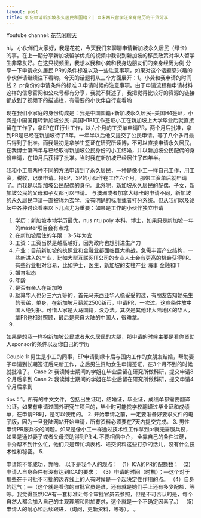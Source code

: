 ```yaml
---
layout: post
title: 如何申请新加坡永久居民和国籍？| 自来两只留学汪亲身经历的干货分享
---
```


Youtube channel: [花花闲聊天](https://www.youtube.com/channel/UCkGflSIh10zjIDTfzEPdsdw)

hi， 小伙伴们大家好，我是花花，今天我们来聊聊申请新加坡永久居民（绿卡）的事。在上一期分享新加坡留学优点的视频中我说到新加坡的移民政策对华人留学生非常友好。在这只视频里，我想以我和小龚和我身边朋友们的亲身经历为例 分享一下申请永久居民 PR的条件标准以及一些注意事项，如果对这个话题感兴趣的小伙伴请继续往下看哟。今天的话题将从三个方面展开：1。小龚和我申请的时间线 2. pr身份的申请条件的标准 3.申请时候的注意事项。由于申请流程和申请材料这样的信息官网和公众号都有分享，我就不赘述了，我把觉得比较好的资源的链接都放到了视频下的描述栏，有需要的小伙伴自行查看哟

现在我们小家庭的身份构成是：我是中国国籍+新加坡永久居民+美国H4签证，小龚是中国国籍转新加坡公民+美国H1B1工作签证小工在新加坡上大学毕业后就直接留在工作了，拿EP在IT行业工作，以六个月的工资单申请PR，两个月后批准，拿到PR是已经在新加坡待了5年。一年半以后他又提交了公民申请。等了八个多月最后得到了批准。而我最初是拿学生签证在研究所读博，不可以直接申请永久居民，在我博士第四年与已经取得新加坡公民身份的小工结婚，并以新加坡公民配偶的身份申请，在10月后获得了批准。当时我在新加坡已经居住了四年半。


我和小工用两种不同的方法申请到了永久居民，一种是像小工一样自己工作，用工资，税收，记录申请。持EP，SP的小伙伴在工作六个月，那带工资单后就申请了。而我是以新加坡公民配偶的身份。此外呢，新加坡永久居民的配偶，子女，新加坡公民的父母和子女都可以申请。
与澳洲或者加拿大绿卡的申请不同，新加坡的永久居民申请一直被称为玄学，没有明确的标准或者打分系统。但从我们以及论坛中各种讨论看来以下几点尤为重要：如果是工作的小伙伴独立申请

1. 学历：新加坡本地学历最优，nus ntu poly 本科，博士，如果只是新加坡一年的master项目会有点难
2. 在新加坡居住的年限：3-5年为宜
3. 工资：工资当然是越高越好，因为政府也想引进生产力
4. 产业：目前新加坡的执照业和金融业都面临巨大挑战，急需丰富产业结构，一些新进入的产业，比如大型互联网IT公司的专业人士会有更高的机会获得PR。有些行业相对容易，比如护士，医生，新加坡的支柱产业 海事 金融和IT
5. 婚育状态
6. 年龄
7. 是否有亲人在新加坡
8. 就算华人也分三六九等的，首先马来西亚华人稳妥妥的过，有朋友告知她先生的表弟，单身，在新加坡月薪就2500新币，申请PR，一次过。这些条件放中国人绝对拒。可惜人家是大马国籍，没办法。其次是其他非大陆地区的华人，拿PR也相对照顾，最后是来自大陆的中国人，很难拿。
9. 
如果是想我一样抱新加坡公民或者永久居民的大腿，那申请的时候主要是看你资助人sponsor的条件以及你自己的学历

Couple 1: 男生是小工的同事，EP申请到绿卡后与国内工作的女朋友结婚，帮助妻子申请到长期签证后来新工作，之后男生资助女生申请签证，在3个月不到的时候就批准了。
Case 2: 我读博士期间的学姐在毕业后留在研究所做科研，提交申请8个月后拿到
Case 2: 我读博士期间的学姐在毕业后留在研究所做科研，提交申请4个月后拿到

tips：1。所有的中文文件，包括出生证明，结婚证，毕业证，成绩单都需要翻译公证。如果有申请过国外研究生项目的，毕业时可能找学校翻译过毕业证和成绩单，在申请PR时，是可以使用的。
2. 开始申请之前，一定要准备好要求文件的电子版，因为一旦登陆网站开始申请，所有资料必须要在7天内提交完成。
3. 男性申请PR服兵役的问题。如果是像小工一样通过技术性工作拿到pr就无需服兵役，如果是通过妻子或者父母资助得到PR
4. 不要相信中介， 全靠自己的条件过硬，中介帮不到什么忙，他们只是帮忙填表格、递交资料这些打杂的活儿，没有什么技术性和秘密。
5. 

申请能不能成功，靠啥， 以下是我个人的观点：
（1）ICA的PR的配额数；
（2）申请人自身条件有没有达到ICA的要求；
（3）申请的时间（时机）；—这个对于那些在于可批不可批的边界线上的人有时候是一个起决定性作用的点。
（4）自身的运气；—（这个就是看你的审批官员是谁，还有就是她们手上还有多少配额，等等。我觉得虽然ICA有一套标准让每个审批官员去参照，但是不可否认的是，每个自然人都会加入自己的主观理解和附加要求，这个就是一个不确定因素了。）
（5）申请人的耐心和后续跟进，（询问，更新资料，等等）。
。